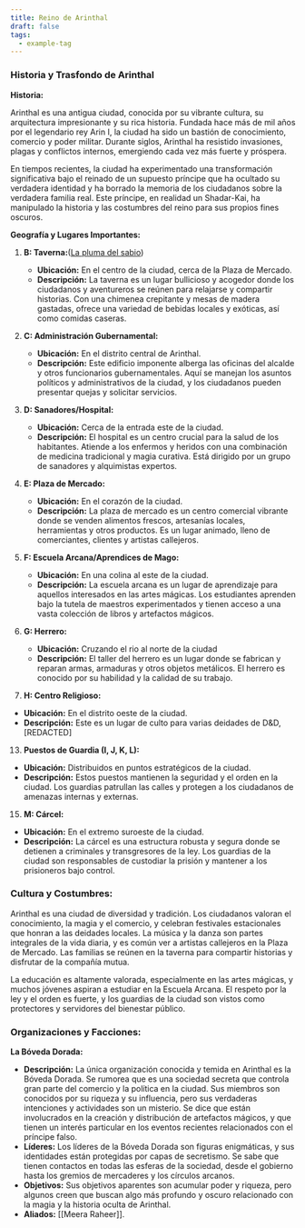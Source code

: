 ```yaml
---
title: Reino de Arinthal
draft: false
tags:
  - example-tag
---
```

 
### Historia y Trasfondo de Arinthal

**Historia:**

Arinthal es una antigua ciudad, conocida por su vibrante cultura, su arquitectura impresionante y su rica historia. Fundada hace más de mil años por el legendario rey Arin I, la ciudad ha sido un bastión de conocimiento, comercio y poder militar. Durante siglos, Arinthal ha resistido invasiones, plagas y conflictos internos, emergiendo cada vez más fuerte y próspera.

En tiempos recientes, la ciudad ha experimentado una transformación significativa bajo el reinado de un supuesto príncipe que ha ocultado su verdadera identidad y ha borrado la memoria de los ciudadanos sobre la verdadera familia real. Este príncipe, en realidad un Shadar-Kai, ha manipulado la historia y las costumbres del reino para sus propios fines oscuros.

**Geografía y Lugares Importantes:**

1. **B: Taverna:**([La pluma del sabio](https://promistakesmkr.github.io/DnD-Public-Garden/Arinthal-Campaign/Lugares/La-pluma-del-sabio))
    
    - **Ubicación:** En el centro de la ciudad, cerca de la Plaza de Mercado.
    - **Descripción:** La taverna es un lugar bullicioso y acogedor donde los ciudadanos y aventureros se reúnen para relajarse y compartir historias. Con una chimenea crepitante y mesas de madera gastadas, ofrece una variedad de bebidas locales y exóticas, así como comidas caseras.
2. **C: Administración Gubernamental:**
    
    - **Ubicación:** En el distrito central de Arinthal.
    - **Descripción:** Este edificio imponente alberga las oficinas del alcalde y otros funcionarios gubernamentales. Aquí se manejan los asuntos políticos y administrativos de la ciudad, y los ciudadanos pueden presentar quejas y solicitar servicios.
3. **D: Sanadores/Hospital:**
    
    - **Ubicación:** Cerca de la entrada este de la ciudad.
    - **Descripción:** El hospital es un centro crucial para la salud de los habitantes. Atiende a los enfermos y heridos con una combinación de medicina tradicional y magia curativa. Está dirigido por un grupo de sanadores y alquimistas expertos.
4. **E: Plaza de Mercado:**
    
    - **Ubicación:** En el corazón de la ciudad.
    - **Descripción:** La plaza de mercado es un centro comercial vibrante donde se venden alimentos frescos, artesanías locales, herramientas y otros productos. Es un lugar animado, lleno de comerciantes, clientes y artistas callejeros.
5. **F: Escuela Arcana/Aprendices de Mago:**
    
    - **Ubicación:** En una colina al este de la ciudad.
    - **Descripción:** La escuela arcana es un lugar de aprendizaje para aquellos interesados en las artes mágicas. Los estudiantes aprenden bajo la tutela de maestros experimentados y tienen acceso a una vasta colección de libros y artefactos mágicos.
6. **G: Herrero:**
    
    - **Ubicación:** Cruzando el rio al norte de la ciudad
    - **Descripción:** El taller del herrero es un lugar donde se fabrican y reparan armas, armaduras y otros objetos metálicos. El herrero es conocido por su habilidad y la calidad de su trabajo.
7. **H: Centro Religioso:**
    

- **Ubicación:** En el distrito oeste de la ciudad.
- **Descripción:** Este es un lugar de culto para varias deidades de D&D, [REDACTED]

13. **Puestos de Guardia (I, J, K, L):**

- **Ubicación:** Distribuidos en puntos estratégicos de la ciudad.
- **Descripción:** Estos puestos mantienen la seguridad y el orden en la ciudad. Los guardias patrullan las calles y protegen a los ciudadanos de amenazas internas y externas.

15. **M: Cárcel:**

- **Ubicación:** En el extremo suroeste de la ciudad.
- **Descripción:** La cárcel es una estructura robusta y segura donde se detienen a criminales y transgresores de la ley. Los guardias de la ciudad son responsables de custodiar la prisión y mantener a los prisioneros bajo control.

### **Cultura y Costumbres:**

Arinthal es una ciudad de diversidad y tradición. Los ciudadanos valoran el conocimiento, la magia y el comercio, y celebran festivales estacionales que honran a las deidades locales. La música y la danza son partes integrales de la vida diaria, y es común ver a artistas callejeros en la Plaza de Mercado. Las familias se reúnen en la taverna para compartir historias y disfrutar de la compañía mutua.

La educación es altamente valorada, especialmente en las artes mágicas, y muchos jóvenes aspiran a estudiar en la Escuela Arcana. El respeto por la ley y el orden es fuerte, y los guardias de la ciudad son vistos como protectores y servidores del bienestar público.

### **Organizaciones y Facciones:**

**La Bóveda Dorada:**

- **Descripción:** La única organización conocida y temida en Arinthal es la Bóveda Dorada. Se rumorea que es una sociedad secreta que controla gran parte del comercio y la política en la ciudad. Sus miembros son conocidos por su riqueza y su influencia, pero sus verdaderas intenciones y actividades son un misterio. Se dice que están involucrados en la creación y distribución de artefactos mágicos, y que tienen un interés particular en los eventos recientes relacionados con el príncipe falso.
- **Líderes:** Los líderes de la Bóveda Dorada son figuras enigmáticas, y sus identidades están protegidas por capas de secretismo. Se sabe que tienen contactos en todas las esferas de la sociedad, desde el gobierno hasta los gremios de mercaderes y los círculos arcanos.
- **Objetivos:** Sus objetivos aparentes son acumular poder y riqueza, pero algunos creen que buscan algo más profundo y oscuro relacionado con la magia y la historia oculta de Arinthal.
- **Aliados:** [[Meera Raheer]].
